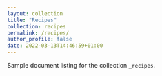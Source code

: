 ```yaml
---
layout: collection
title: "Recipes"
collection: recipes
permalink: /recipes/
author_profile: false
date: 2022-03-13T14:46:59+01:00
---
```


Sample document listing for the collection `_recipes`.